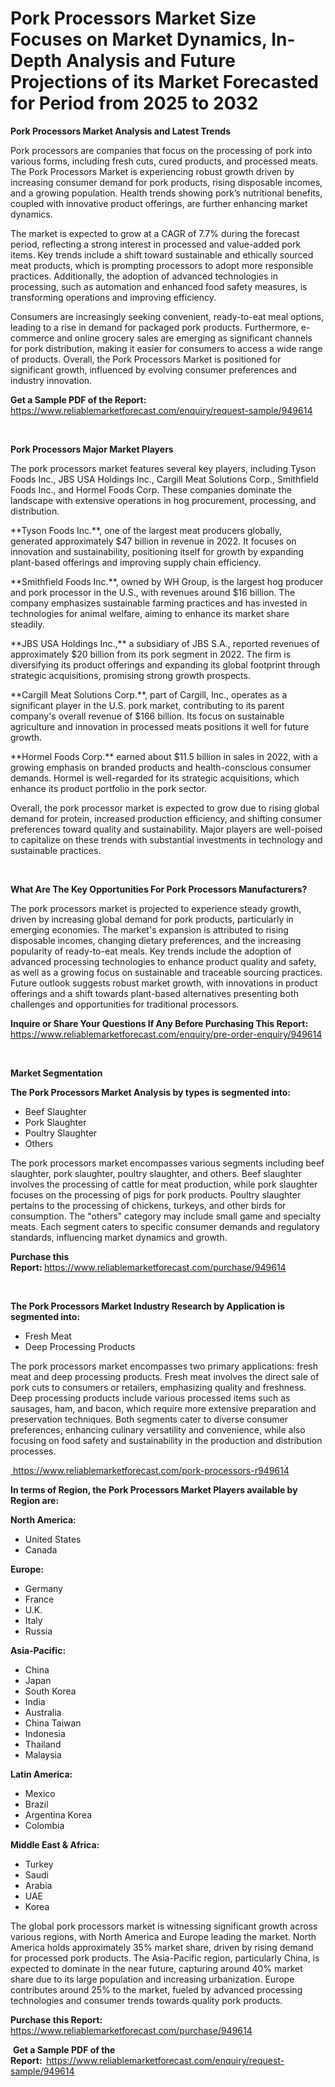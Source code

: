 <p><h1>Pork Processors Market Size Focuses on Market Dynamics, In-Depth Analysis and Future Projections of its Market Forecasted for Period from 2025 to 2032</h1></p><p><strong>Pork Processors Market Analysis and Latest Trends</strong></p>
<p><p>Pork processors are companies that focus on the processing of pork into various forms, including fresh cuts, cured products, and processed meats. The Pork Processors Market is experiencing robust growth driven by increasing consumer demand for pork products, rising disposable incomes, and a growing population. Health trends showing pork’s nutritional benefits, coupled with innovative product offerings, are further enhancing market dynamics. </p><p>The market is expected to grow at a CAGR of 7.7% during the forecast period, reflecting a strong interest in processed and value-added pork items. Key trends include a shift toward sustainable and ethically sourced meat products, which is prompting processors to adopt more responsible practices. Additionally, the adoption of advanced technologies in processing, such as automation and enhanced food safety measures, is transforming operations and improving efficiency. </p><p>Consumers are increasingly seeking convenient, ready-to-eat meal options, leading to a rise in demand for packaged pork products. Furthermore, e-commerce and online grocery sales are emerging as significant channels for pork distribution, making it easier for consumers to access a wide range of products. Overall, the Pork Processors Market is positioned for significant growth, influenced by evolving consumer preferences and industry innovation.</p></p>
<p><strong>Get a Sample PDF of the Report:&nbsp;</strong> <a href="https://www.reliablemarketforecast.com/enquiry/request-sample/949614?utm_campaign=2603&utm_medium=2&utm_source=Github&utm_content=ia&utm_term=18042025&utm_id=pork-processors">https://www.reliablemarketforecast.com/enquiry/request-sample/949614</a></p>
<p>&nbsp;</p>
<p><strong>Pork Processors Major Market Players</strong></p>
<p><p>The pork processors market features several key players, including Tyson Foods Inc., JBS USA Holdings Inc., Cargill Meat Solutions Corp., Smithfield Foods Inc., and Hormel Foods Corp. These companies dominate the landscape with extensive operations in hog procurement, processing, and distribution.</p><p>**Tyson Foods Inc.**, one of the largest meat producers globally, generated approximately $47 billion in revenue in 2022. It focuses on innovation and sustainability, positioning itself for growth by expanding plant-based offerings and improving supply chain efficiency.</p><p>**Smithfield Foods Inc.**, owned by WH Group, is the largest hog producer and pork processor in the U.S., with revenues around $16 billion. The company emphasizes sustainable farming practices and has invested in technologies for animal welfare, aiming to enhance its market share steadily.</p><p>**JBS USA Holdings Inc.,** a subsidiary of JBS S.A., reported revenues of approximately $20 billion from its pork segment in 2022. The firm is diversifying its product offerings and expanding its global footprint through strategic acquisitions, promising strong growth prospects.</p><p>**Cargill Meat Solutions Corp.**, part of Cargill, Inc., operates as a significant player in the U.S. pork market, contributing to its parent company's overall revenue of $166 billion. Its focus on sustainable agriculture and innovation in processed meats positions it well for future growth.</p><p>**Hormel Foods Corp.** earned about $11.5 billion in sales in 2022, with a growing emphasis on branded products and health-conscious consumer demands. Hormel is well-regarded for its strategic acquisitions, which enhance its product portfolio in the pork sector.</p><p>Overall, the pork processor market is expected to grow due to rising global demand for protein, increased production efficiency, and shifting consumer preferences toward quality and sustainability. Major players are well-poised to capitalize on these trends with substantial investments in technology and sustainable practices.</p></p>
<p>&nbsp;</p>
<p><strong>What Are The Key Opportunities For Pork Processors Manufacturers?</strong></p>
<p><p>The pork processors market is projected to experience steady growth, driven by increasing global demand for pork products, particularly in emerging economies. The market's expansion is attributed to rising disposable incomes, changing dietary preferences, and the increasing popularity of ready-to-eat meals. Key trends include the adoption of advanced processing technologies to enhance product quality and safety, as well as a growing focus on sustainable and traceable sourcing practices. Future outlook suggests robust market growth, with innovations in product offerings and a shift towards plant-based alternatives presenting both challenges and opportunities for traditional processors.</p></p>
<p><strong>Inquire or Share Your Questions If Any Before Purchasing This Report:</strong> <a href="https://www.reliablemarketforecast.com/enquiry/pre-order-enquiry/949614?utm_campaign=2603&utm_medium=2&utm_source=Github&utm_content=ia&utm_term=18042025&utm_id=pork-processors">https://www.reliablemarketforecast.com/enquiry/pre-order-enquiry/949614</a></p>
<p>&nbsp;</p>
<p><strong>Market Segmentation</strong></p>
<p><strong>The Pork Processors Market Analysis by types is segmented into:</strong></p>
<p><ul><li>Beef Slaughter</li><li>Pork Slaughter</li><li>Poultry Slaughter</li><li>Others</li></ul></p>
<p><p>The pork processors market encompasses various segments including beef slaughter, pork slaughter, poultry slaughter, and others. Beef slaughter involves the processing of cattle for meat production, while pork slaughter focuses on the processing of pigs for pork products. Poultry slaughter pertains to the processing of chickens, turkeys, and other birds for consumption. The "others" category may include small game and specialty meats. Each segment caters to specific consumer demands and regulatory standards, influencing market dynamics and growth.</p></p>
<p><strong>Purchase this Report:&nbsp;</strong><a href="https://www.reliablemarketforecast.com/purchase/949614?utm_campaign=2603&utm_medium=2&utm_source=Github&utm_content=ia&utm_term=18042025&utm_id=pork-processors">https://www.reliablemarketforecast.com/purchase/949614</a></p>
<p>&nbsp;</p>
<p><strong>The Pork Processors Market Industry Research by Application is segmented into:</strong></p>
<p><ul><li>Fresh Meat</li><li>Deep Processing Products</li></ul></p>
<p><p>The pork processors market encompasses two primary applications: fresh meat and deep processing products. Fresh meat involves the direct sale of pork cuts to consumers or retailers, emphasizing quality and freshness. Deep processing products include various processed items such as sausages, ham, and bacon, which require more extensive preparation and preservation techniques. Both segments cater to diverse consumer preferences, enhancing culinary versatility and convenience, while also focusing on food safety and sustainability in the production and distribution processes.</p></p>
<p><a href="https://www.reliablemarketforecast.com/pork-processors-r949614?utm_campaign=2603&utm_medium=2&utm_source=Github&utm_content=ia&utm_term=18042025&utm_id=pork-processors">&nbsp;https://www.reliablemarketforecast.com/pork-processors-r949614</a></p>
<p><strong>In terms of Region, the Pork Processors Market Players available by Region are:</strong></p>
<p>
    <p> <strong> North America: </strong>
        <ul>
            <li>United States</li>
            <li>Canada</li>
        </ul>
        </p> 
    <p> <strong> Europe: </strong>
        <ul>
            <li>Germany</li>
            <li>France</li>
            <li>U.K.</li>
            <li>Italy</li>
            <li>Russia</li>
        </ul>
        </p> 
    <p> <strong> Asia-Pacific: </strong>
        <ul>
            <li>China</li>
            <li>Japan</li>
            <li>South Korea</li>
            <li>India</li>
            <li>Australia</li>
            <li>China Taiwan</li>
            <li>Indonesia</li>
            <li>Thailand</li>
            <li>Malaysia</li>
        </ul>
        </p> 
    <p> <strong> Latin America: </strong>
        <ul>
            <li>Mexico</li>
            <li>Brazil</li>
            <li>Argentina Korea</li>
            <li>Colombia</li>
        </ul>
        </p> 
    <p> <strong> Middle East & Africa: </strong>
        <ul>
            <li>Turkey</li>
            <li>Saudi</li>
            <li>Arabia</li>
            <li>UAE</li>
            <li>Korea</li>
        </ul>
    </p>
    </p>
<p><p>The global pork processors market is witnessing significant growth across various regions, with North America and Europe leading the market. North America holds approximately 35% market share, driven by rising demand for processed pork products. The Asia-Pacific region, particularly China, is expected to dominate in the near future, capturing around 40% market share due to its large population and increasing urbanization. Europe contributes around 25% to the market, fueled by advanced processing technologies and consumer trends towards quality pork products.</p></p>
<p><strong>Purchase this Report: </strong><a href="https://www.reliablemarketforecast.com/purchase/949614?utm_campaign=2603&utm_medium=2&utm_source=Github&utm_content=ia&utm_term=18042025&utm_id=pork-processors">https://www.reliablemarketforecast.com/purchase/949614</a></p>
<p>&nbsp;<strong>Get a Sample PDF of the Report:&nbsp;&nbsp;</strong><a href="https://www.reliablemarketforecast.com/enquiry/request-sample/949614?utm_campaign=2603&utm_medium=2&utm_source=Github&utm_content=ia&utm_term=18042025&utm_id=pork-processors">https://www.reliablemarketforecast.com/enquiry/request-sample/949614</a></p>
<p><strong></strong></p>
<p><p></p><p></p><p></p></p>